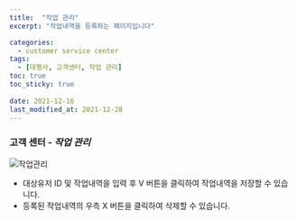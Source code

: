 ```yaml
---
title:  "작업 관리"
excerpt: "작업내역을 등록하는 페이지입니다"

categories:
  - customer service center
tags:
  - [대행사, 고객센터, 작업 관리]
toc: true
toc_sticky: true
 
date: 2021-12-16
last_modified_at: 2021-12-28
---
```

### 고객 센터 - *작업 관리*
![작업관리](https://user-images.githubusercontent.com/95394003/147038041-8b42ff52-87ae-414f-8b73-14b38f9bd433.jpeg)


- 대상유저 ID 및 작업내역을 입력 후 V 버튼을 클릭하여 작업내역을 저장할 수 있습니다.
- 등록된 작업내역의 우측 X 버튼을 클릭하여 삭제할 수 있습니다.

